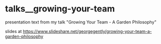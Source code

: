 # talks__growing-your-team
presentation text from my talk "Growing Your Team - A Garden Philosophy"

slides at https://www.slideshare.net/georgegently/growing-your-team-a-garden-philosophy
